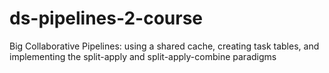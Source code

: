 # ds-pipelines-2-course
Big Collaborative Pipelines: using a shared cache, creating task tables, and implementing the split-apply and split-apply-combine paradigms
